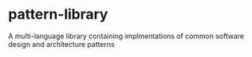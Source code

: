 # pattern-library
A multi-language library containing implmentations of common software design and architecture patterns 
